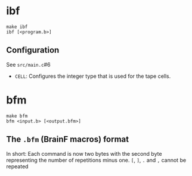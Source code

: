 # ibf
```
make ibf
ibf [<program.b>]
```

## Configuration
See `src/main.c`#6

- `CELL`: Configures the integer type that is used for the tape cells.

# bfm
```
make bfm
bfm <input.b> [<output.bfm>]
```

## The `.bfm` (BrainF macros) format

In short: Each command is now two bytes with the second byte representing the number of repetitions minus one. `[`, `]`, `.` and `,` cannot be repeated
